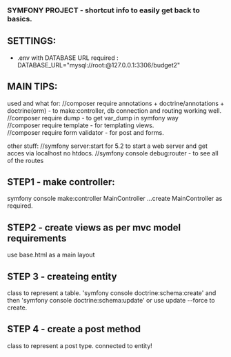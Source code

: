 ### SYMFONY PROJECT - shortcut info to easily get back to basics.

## SETTINGS:

- .env with DATABASE URL required : DATABASE_URL="mysql://root:@127.0.0.1:3306/budget2"

## MAIN TIPS:

used and what for:
//composer require annotations + doctrine/annotations + doctrine(orm) - to make:controller, db connection and routing working well.  
//composer require dump - to get var_dump in symfony way  
//composer require template - for templating views.  
//composer require form validator - for post and forms.

other stuff:
//symfony server:start for 5.2 to start a web server and get acces via localhost no htdocs.
//symfony console debug:router - to see all of the routes

## STEP1 - make controller:

symfony console make:controller MainController
...create MainController as required.

## STEP2 - create views as per mvc model requirements

use base.html as a main layout

## STEP 3 - createing entity

class to represent a table.
'symfony console doctrine:schema:create' and then 'symfony console doctrine:schema:update' or use update --force to create.

## STEP 4 - create a post method

class to represent a post type. connected to entity!
